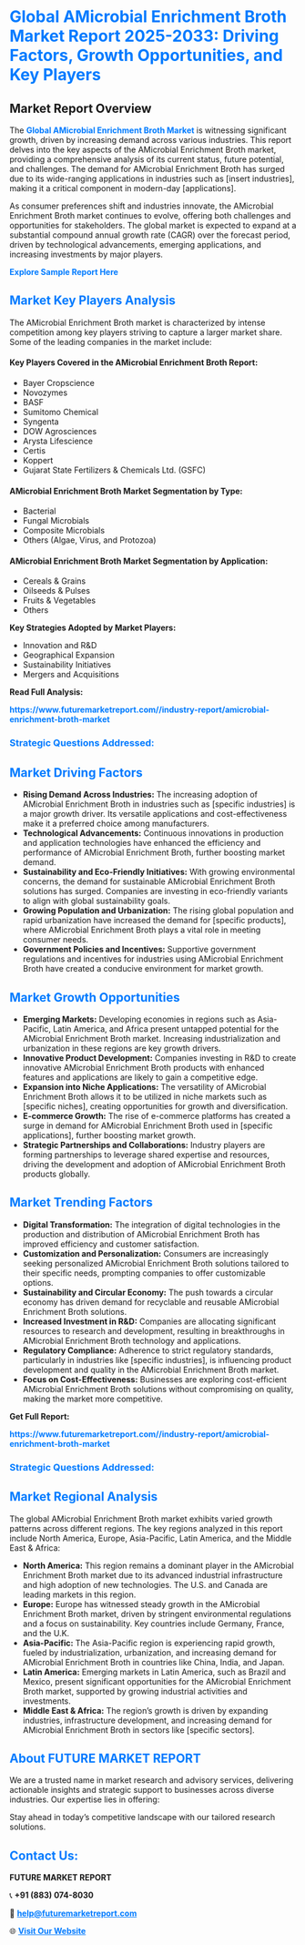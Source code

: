 <h1 style="color: #007BFF;">Global AMicrobial Enrichment Broth Market Report 2025-2033: Driving Factors, Growth Opportunities, and Key Players</h1>

<section id="overview">
<h2>Market Report Overview</h2>
<p>The <a href="https://www.futuremarketreport.com//industry-report/amicrobial-enrichment-broth-market" style="color: #007BFF; text-decoration: none;"><strong>Global AMicrobial Enrichment Broth Market</strong></a> is witnessing significant growth, driven by increasing demand across various industries. This report delves into the key aspects of the AMicrobial Enrichment Broth market, providing a comprehensive analysis of its current status, future potential, and challenges. The demand for AMicrobial Enrichment Broth has surged due to its wide-ranging applications in industries such as [insert industries], making it a critical component in modern-day [applications].</p>
<p>As consumer preferences shift and industries innovate, the AMicrobial Enrichment Broth market continues to evolve, offering both challenges and opportunities for stakeholders. The global market is expected to expand at a substantial compound annual growth rate (CAGR) over the forecast period, driven by technological advancements, emerging applications, and increasing investments by major players.</p>
</section>

<section id="overview">
<p><a href="https://www.futuremarketreport.com//request-sample/reportId=56954" style="color: #007BFF; text-decoration: none;"><strong>Explore Sample Report Here</strong></a></p>
</section>

<section id="key-players">
<h2 style="color: #007BFF;">Market Key Players Analysis</h2>
<p>The AMicrobial Enrichment Broth market is characterized by intense competition among key players striving to capture a larger market share. Some of the leading companies in the market include:</p>
<h4>Key Players Covered in the AMicrobial Enrichment Broth Report:</h4>
<ul><li>Bayer Cropscience</li><li>Novozymes</li><li>BASF</li><li>Sumitomo Chemical</li><li>Syngenta</li><li>DOW Agrosciences</li><li>Arysta Lifescience</li><li>Certis</li><li>Koppert</li><li>Gujarat State Fertilizers &amp; Chemicals Ltd. (GSFC)</li></ul>
<h4>AMicrobial Enrichment Broth Market Segmentation by Type:</h4>
<ul><li>Bacterial</li><li>Fungal Microbials</li><li>Composite Microbials</li><li>Others (Algae, Virus, and Protozoa)</li></ul>

<h4>AMicrobial Enrichment Broth Market Segmentation by Application:</h4>
<ul><li>Cereals &amp; Grains</li><li>Oilseeds &amp; Pulses</li><li>Fruits &amp; Vegetables</li><li>Others</li></ul>
<p><strong>Key Strategies Adopted by Market Players:</strong></p>
<ul>
<li>Innovation and R&D</li>
<li>Geographical Expansion</li>
<li>Sustainability Initiatives</li>
<li>Mergers and Acquisitions</li>
</ul>
</section>

<section>
<p><strong>Read Full Analysis: </strong></p><a href="https://www.futuremarketreport.com//industry-report/amicrobial-enrichment-broth-market" style="color: #007BFF; text-decoration: none;"><strong>https://www.futuremarketreport.com//industry-report/amicrobial-enrichment-broth-market</strong></a>
<h3 style="color: #007BFF;">Strategic Questions Addressed:</h3>
</section>

<section id="driving-factors">
<h2 style="color: #007BFF;">Market Driving Factors</h2>
<ul>
<li><strong>Rising Demand Across Industries:</strong> The increasing adoption of AMicrobial Enrichment Broth in industries such as [specific industries] is a major growth driver. Its versatile applications and cost-effectiveness make it a preferred choice among manufacturers.</li>
<li><strong>Technological Advancements:</strong> Continuous innovations in production and application technologies have enhanced the efficiency and performance of AMicrobial Enrichment Broth, further boosting market demand.</li>
<li><strong>Sustainability and Eco-Friendly Initiatives:</strong> With growing environmental concerns, the demand for sustainable AMicrobial Enrichment Broth solutions has surged. Companies are investing in eco-friendly variants to align with global sustainability goals.</li>
<li><strong>Growing Population and Urbanization:</strong> The rising global population and rapid urbanization have increased the demand for [specific products], where AMicrobial Enrichment Broth plays a vital role in meeting consumer needs.</li>
<li><strong>Government Policies and Incentives:</strong> Supportive government regulations and incentives for industries using AMicrobial Enrichment Broth have created a conducive environment for market growth.</li>
</ul>
</section>

<section id="growth-opportunities">
<h2 style="color: #007BFF;">Market Growth Opportunities</h2>
<ul>
<li><strong>Emerging Markets:</strong> Developing economies in regions such as Asia-Pacific, Latin America, and Africa present untapped potential for the AMicrobial Enrichment Broth market. Increasing industrialization and urbanization in these regions are key growth drivers.</li>
<li><strong>Innovative Product Development:</strong> Companies investing in R&D to create innovative AMicrobial Enrichment Broth products with enhanced features and applications are likely to gain a competitive edge.</li>
<li><strong>Expansion into Niche Applications:</strong> The versatility of AMicrobial Enrichment Broth allows it to be utilized in niche markets such as [specific niches], creating opportunities for growth and diversification.</li>
<li><strong>E-commerce Growth:</strong> The rise of e-commerce platforms has created a surge in demand for AMicrobial Enrichment Broth used in [specific applications], further boosting market growth.</li>
<li><strong>Strategic Partnerships and Collaborations:</strong> Industry players are forming partnerships to leverage shared expertise and resources, driving the development and adoption of AMicrobial Enrichment Broth products globally.</li>
</ul>
</section>

<section id="trending-factors">
<h2 style="color: #007BFF;">Market Trending Factors</h2>
<ul>
<li><strong>Digital Transformation:</strong> The integration of digital technologies in the production and distribution of AMicrobial Enrichment Broth has improved efficiency and customer satisfaction.</li>
<li><strong>Customization and Personalization:</strong> Consumers are increasingly seeking personalized AMicrobial Enrichment Broth solutions tailored to their specific needs, prompting companies to offer customizable options.</li>
<li><strong>Sustainability and Circular Economy:</strong> The push towards a circular economy has driven demand for recyclable and reusable AMicrobial Enrichment Broth solutions.</li>
<li><strong>Increased Investment in R&D:</strong> Companies are allocating significant resources to research and development, resulting in breakthroughs in AMicrobial Enrichment Broth technology and applications.</li>
<li><strong>Regulatory Compliance:</strong> Adherence to strict regulatory standards, particularly in industries like [specific industries], is influencing product development and quality in the AMicrobial Enrichment Broth market.</li>
<li><strong>Focus on Cost-Effectiveness:</strong> Businesses are exploring cost-efficient AMicrobial Enrichment Broth solutions without compromising on quality, making the market more competitive.</li>
</ul>
</section>

<section>
<p><strong>Get Full Report: </strong></p><a href="https://www.futuremarketreport.com//industry-report/amicrobial-enrichment-broth-market" style="color: #007BFF; text-decoration: none;"><strong>https://www.futuremarketreport.com//industry-report/amicrobial-enrichment-broth-market</strong></a>
<h3 style="color: #007BFF;">Strategic Questions Addressed:</h3>
</section>


<section id="regional-analysis">
<h2 style="color: #007BFF;">Market Regional Analysis</h2>
<p>The global AMicrobial Enrichment Broth market exhibits varied growth patterns across different regions. The key regions analyzed in this report include North America, Europe, Asia-Pacific, Latin America, and the Middle East & Africa:</p>
<ul>
<li><strong>North America:</strong> This region remains a dominant player in the AMicrobial Enrichment Broth market due to its advanced industrial infrastructure and high adoption of new technologies. The U.S. and Canada are leading markets in this region.</li>
<li><strong>Europe:</strong> Europe has witnessed steady growth in the AMicrobial Enrichment Broth market, driven by stringent environmental regulations and a focus on sustainability. Key countries include Germany, France, and the U.K.</li>
<li><strong>Asia-Pacific:</strong> The Asia-Pacific region is experiencing rapid growth, fueled by industrialization, urbanization, and increasing demand for AMicrobial Enrichment Broth in countries like China, India, and Japan.</li>
<li><strong>Latin America:</strong> Emerging markets in Latin America, such as Brazil and Mexico, present significant opportunities for the AMicrobial Enrichment Broth market, supported by growing industrial activities and investments.</li>
<li><strong>Middle East & Africa:</strong> The region’s growth is driven by expanding industries, infrastructure development, and increasing demand for AMicrobial Enrichment Broth in sectors like [specific sectors].</li>
</ul>
</section>

<footer>
<h2 style="color: #007BFF;">About FUTURE MARKET REPORT</h2>
<p>We are a trusted name in market research and advisory services, delivering actionable insights and strategic support to businesses across diverse industries. Our expertise lies in offering:</p>

<p>Stay ahead in today’s competitive landscape with our tailored research solutions.</p>

<h2 style="color: #007BFF;">Contact Us:</h2>
<p><strong>FUTURE MARKET REPORT</strong></p>
<p>📞 <strong>+91 (883) 074-8030</strong></p>
<p>📧 <strong><a href="mailto:help@futuremarketreport.com" style="color: #007BFF;">help@futuremarketreport.com</a></strong></p>
<p>🌐 <strong><a href="https://www.futuremarketreport.com/" style="color: #007BFF;">Visit Our Website</a></strong></p>
</footer>